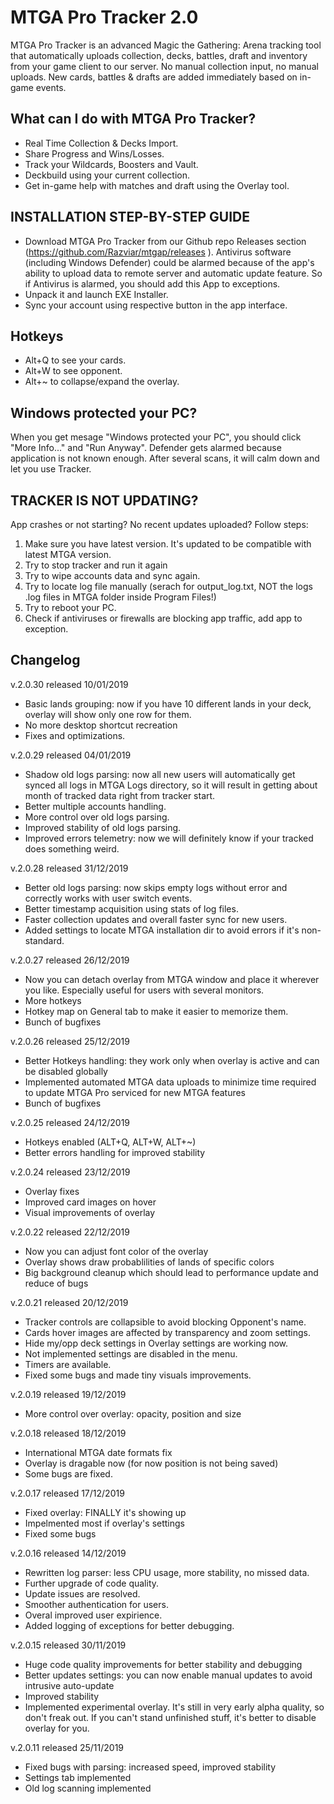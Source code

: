 # MTGA Pro Tracker 2.0
MTGA Pro Tracker is an advanced Magic the Gathering: Arena tracking tool that automatically uploads collection, decks, battles, draft and inventory from your game client to our server. No manual collection input, no manual uploads. New cards, battles & drafts are added immediately based on in-game events.

## What can I do with MTGA Pro Tracker?
* Real Time Collection & Decks Import.
* Share Progress and Wins/Losses.
* Track your Wildcards, Boosters and Vault.
* Deckbuild using your current collection.
* Get in-game help with matches and draft using the Overlay tool.

## INSTALLATION STEP-BY-STEP GUIDE
* Download MTGA Pro Tracker from our Github repo Releases section (https://github.com/Razviar/mtgap/releases ). Antivirus software (including Windows Defender) could be alarmed because of the app's ability to upload data to remote server and automatic update feature. So if Antivirus is alarmed, you should add this App to exceptions.
* Unpack it and launch EXE Installer.
* Sync your account using respective button in the app interface.

## Hotkeys
* Alt+Q to see your cards.
* Alt+W to see opponent.
* Alt+~ to collapse/expand the overlay.

## Windows protected your PC?
When you get mesage "Windows protected your PC", you should click "More Info..." and "Run Anyway". Defender gets alarmed because application is not known enough. After several scans, it will calm down and let you use Tracker. 

## TRACKER IS NOT UPDATING?
App crashes or not starting? No recent updates uploaded? Follow steps:

1. Make sure you have latest version. It's updated to be compatible with latest MTGA version.
2. Try to stop tracker and run it again
3. Try to wipe accounts data and sync again.
4. Try to locate log file manually (serach for output_log.txt, NOT the logs .log files in MTGA folder inside Program Files!)
5. Try to reboot your PC.
6. Check if antiviruses or firewalls are blocking app traffic, add app to exception.

## Changelog
v.2.0.30 released 10/01/2019
* Basic lands grouping: now if you have 10 different lands in your deck, overlay will show only one row for them.
* No more desktop shortcut recreation
* Fixes and optimizations.

v.2.0.29 released 04/01/2019
* Shadow old logs parsing: now all new users will automatically get synced all logs in MTGA Logs directory, so it will result in getting about month of tracked data right from tracker start.
* Better multiple accounts handling.
* More control over old logs parsing.
* Improved stability of old logs parsing.
* Improved errors telemetry: now we will definitely know if your tracked does something weird.

v.2.0.28 released 31/12/2019
* Better old logs parsing: now skips empty logs without error and correctly works with user switch events.
* Better timestamp acquisition using stats of log files. 
* Faster collection updates and overall faster sync for new users.
* Added settings to locate MTGA installation dir to avoid errors if it's non-standard.

v.2.0.27 released 26/12/2019
* Now you can detach overlay from MTGA window and place it wherever you like. Especially useful for users with several monitors.
* More hotkeys
* Hotkey map on General tab to make it easier to memorize them.
* Bunch of bugfixes

v.2.0.26 released 25/12/2019
* Better Hotkeys handling: they work only when overlay is active and can be disabled globally
* Implemented automated MTGA data uploads to minimize time required to update MTGA Pro serviced for new MTGA features
* Bunch of bugfixes

v.2.0.25 released 24/12/2019
* Hotkeys enabled (ALT+Q, ALT+W, ALT+~)
* Better errors handling for improved stability

v.2.0.24 released 23/12/2019
* Overlay fixes
* Improved card images on hover
* Visual improvements of overlay

v.2.0.22 released 22/12/2019
* Now you can adjust font color of the overlay
* Overlay shows draw probablilities of lands of specific colors
* Big background cleanup which should lead to performance update and reduce of bugs

v.2.0.21 released 20/12/2019
* Tracker controls are collapsible to avoid blocking Opponent's name.
* Cards hover images are affected by transparency and zoom settings.
* Hide my/opp deck settings in Overlay settings are working now.
* Not implemented settings are disabled in the menu.
* Timers are available.
* Fixed some bugs and made tiny visuals improvements.

v.2.0.19 released 19/12/2019
* More control over overlay: opacity, position and size

v.2.0.18 released 18/12/2019
* International MTGA date formats fix
* Overlay is dragable now (for now position is not being saved)
* Some bugs are fixed.

v.2.0.17 released 17/12/2019
* Fixed overlay: FINALLY it's showing up
* Impelmented most if overlay's settings
* Fixed some bugs

v.2.0.16 released 14/12/2019
* Rewritten log parser: less CPU usage, more stability, no missed data.
* Further upgrade of code quality.
* Update issues are resolved.
* Smoother authentication for users.
* Overal improved user expirience.
* Added logging of exceptions for better debugging.


v.2.0.15 released 30/11/2019
* Huge code quality improvements for better stability and debugging
* Better updates settings: you can now enable manual updates to avoid intrusive auto-update
* Improved stability
* Implemented experimental overlay. It's still in very early alpha quality, so don't freak out. If you can't stand unfinished stuff, it's better to disable overlay for you. 

v.2.0.11 released 25/11/2019
* Fixed bugs with parsing: increased speed, improved stability
* Settings tab implemented
* Old log scanning implemented
